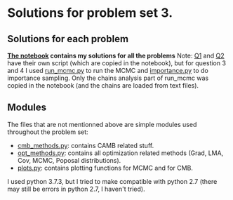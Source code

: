 # Solutions for problem set 3.

## Solutions for each problem
**[The notebook](https://github.com/tomvandal/phys512/tree/master/assignments/ps3/ps3.ipynb) contains my solutions for all the problems**
Note: [Q1](https://github.com/tomvandal/phys512/tree/master/assignments/ps3/q1.py) and [Q2](https://github.com/tomvandal/phys512/tree/master/assignments/ps3/q2.py) have their own script (which are copied in the notebook), but for question 3 and 4 I used [run_mcmc.py](https://github.com/tomvandal/phys512/tree/master/assignments/ps3/run_mcmc.py) to run the MCMC and [importance.py](https://github.com/tomvandal/phys512/tree/master/assignments/ps3/importance.py) to do importance sampling. Only the chains analysis part of run_mcmc was copied in the notebook (and the chains are loaded from text files).

## Modules
The files that are not mentionned above are simple modules used throughout the problem set:
    
- [cmb_methods.py](https://github.com/tomvandal/phys512/tree/master/assignments/ps3/cmb_methdos.py): contains CAMB related stuff.
- [opt_methods.py](https://github.com/tomvandal/phys512/tree/master/assignments/ps3/opt_methods.py): contains all optimization related methods (Grad, LMA, Cov, MCMC, Poposal distributions).
- [plots.py](https://github.com/tomvandal/phys512/tree/master/assignments/ps3/plots.py): contains plotting functions for MCMC and for CMB.

I used python 3.7.3, but I tried to make compatible with python 2.7 (there may still be errors in python 2.7, I haven't tried).
